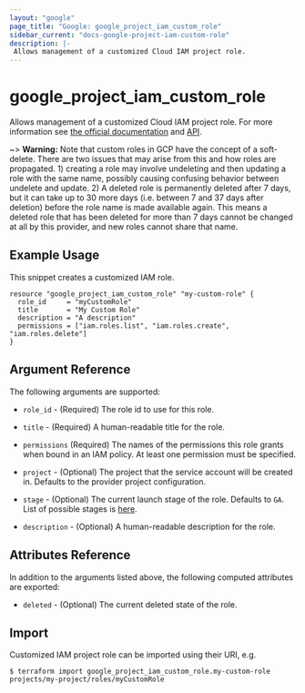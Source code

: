 ```yaml
---
layout: "google"
page_title: "Google: google_project_iam_custom_role"
sidebar_current: "docs-google-project-iam-custom-role"
description: |-
 Allows management of a customized Cloud IAM project role.
---
```


# google\_project\_iam\_custom\_role

Allows management of a customized Cloud IAM project role. For more information see
[the official documentation](https://cloud.google.com/iam/docs/understanding-custom-roles)
and
[API](https://cloud.google.com/iam/reference/rest/v1/projects.roles).

~> **Warning:** Note that custom roles in GCP have the concept of a soft-delete. There are two issues that may arise
 from this and how roles are propagated. 1) creating a role may involve undeleting and then updating a role with the
 same name, possibly causing confusing behavior between undelete and update. 2) A deleted role is permanently deleted
 after 7 days, but it can take up to 30 more days (i.e. between 7 and 37 days after deletion) before the role name is
 made available again. This means a deleted role that has been deleted for more than 7 days cannot be changed at all
 by this provider, and new roles cannot share that name.

## Example Usage

This snippet creates a customized IAM role.

```hcl
resource "google_project_iam_custom_role" "my-custom-role" {
  role_id     = "myCustomRole"
  title       = "My Custom Role"
  description = "A description"
  permissions = ["iam.roles.list", "iam.roles.create", "iam.roles.delete"]
}
```

## Argument Reference

The following arguments are supported:

* `role_id` - (Required) The role id to use for this role.

* `title` - (Required) A human-readable title for the role.

* `permissions` (Required) The names of the permissions this role grants when bound in an IAM policy. At least one permission must be specified.

* `project` - (Optional) The project that the service account will be created in.
    Defaults to the provider project configuration.

* `stage` - (Optional) The current launch stage of the role.
    Defaults to `GA`.
    List of possible stages is [here](https://cloud.google.com/iam/reference/rest/v1/organizations.roles#Role.RoleLaunchStage).

* `description` - (Optional) A human-readable description for the role.

## Attributes Reference

 In addition to the arguments listed above, the following computed attributes are
exported:

 * `deleted` - (Optional) The current deleted state of the role.

## Import

Customized IAM project role can be imported using their URI, e.g.

```
$ terraform import google_project_iam_custom_role.my-custom-role projects/my-project/roles/myCustomRole
```
